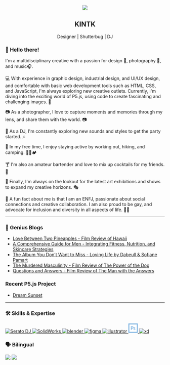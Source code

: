 <p align="center">
  <img width="140" src="https://user-images.githubusercontent.com/88405126/220180730-3b4fa98a-4dd2-4945-9f48-c1c980b93b12.jpeg" />
  <h2 align="center">KINTK</h2>
  <p align="center">Designer | Shutterbug | DJ</p>
</p>

### 👋 Hello there! 

I'm a multidisciplinary creative with a passion for design 🎨, photography 📸, and music🎧.  

💻 With experience in graphic design, industrial design, and UI/UX design, and comfortable with basic web development tools such as HTML, CSS, and JavaScript, I'm always exploring new creative outlets. Currently, I'm diving into the exciting world of P5.js, using code to create fascinating and challenging images. 🌟

📷 As a photographer, I love to capture moments and memories through my lens, and share them with the world. 📷

🎵 As a DJ, I'm constantly exploring new sounds and styles to get the party started. 🎶

🌲 In my free time, I enjoy staying active by working out, hiking, and camping. 🏋️‍♂️🏕️

🍸 I'm also an amateur bartender and love to mix up cocktails for my friends. 🍹

🎨 Finally, I'm always on the lookout for the latest art exhibitions and shows to expand my creative horizons. 🎭

🌈 A fun fact about me is that I am an ENFJ, passionate about social connections and creative collaboration. I am also proud to be gay, and advocate for inclusion and diversity in all aspects of life. 🏳️‍🌈

---

<p align="left"> 
  <h3>📖 Genius Blogs</h3> 
<ul>
  <li><a href="https://kintk.notion.site/Love-Between-Two-Pineapples-c7fe3ceb6a664e5cb37c95b920af11af">Love Between Two Pineapples - Film Review of Hawaii</a></li>
  <li><a href="https://kintk.notion.site/From-Fitness-to-Anti-Aging-2a83a0e3d6f84fc6992a658814e930dc">A Comprehensive Guide for Men - Integrating Fitness, Nutrition, and Skincare Strategies</a></li>
  <li><a href="https://kintk.notion.site/The-Album-You-Don-t-Want-to-Miss-Loving-Life-by-Dabeull-Sofiane-Pamart-867e965744d249de9735e1b9c3f5efe8">The Album You Don’t Want to Miss - Loving Life by Dabeull & Sofiane Pamart</a></li>
  <li><a href="https://kintk.notion.site/The-Murdered-Masculinity-8b6710a7553d468fa9cf9d4fa68bf6fb">The Murdered Masculinity - Film Review of The Power of the Dog</a></li>
  <li><a href="https://kintk.notion.site/Questions-and-Answers-a9e9a7115c48438fa30c414bcb89d9b0">Questions and Answers - Film Review of The Man with the Answers</a></li>
</ul>
  
   <h3>Recent P5.js Project</h3>
 <ul>
  <li><a href="https://editor.p5js.org/Kinisnotthatking/full/5wo2nShWd">Dream Sunset</a></li>
 </ul>
</p>

---

<h3>🛠 Skills & Expertise</h3>

<p align="left"> <a href="https://serato.com"> <img src="https://i.pinimg.com/originals/67/d9/76/67d9761bd80403707564d1bd753ea923.png" alt="Serato DJ" width="30" height="30"> </a> <a href="https://www.solidworks.com"> <img src="https://softwarelist.oregonstate.edu/sites/softwarelist.oregonstate.edu/files/styles/software_image/public/software/solidworks.png" alt="SolidWorks" width="30" height="30"> </a> <a href="https://www.blender.org/" target="_blank" rel="noreferrer"> <img src="https://download.blender.org/branding/community/blender_community_badge_white.svg" alt="blender" width="30" height="30"/> </a> <a href="https://www.figma.com/" target="_blank" rel="noreferrer"> <img src="https://www.vectorlogo.zone/logos/figma/figma-icon.svg" alt="figma" width="30" height="30"/> </a> <a href="https://www.adobe.com/in/products/illustrator.html" target="_blank" rel="noreferrer"> <img src="https://www.vectorlogo.zone/logos/adobe_illustrator/adobe_illustrator-icon.svg" alt="illustrator" width="30" height="30"/> </a> <a href="https://www.photoshop.com/en" target="_blank" rel="noreferrer"> <img src="https://raw.githubusercontent.com/devicons/devicon/master/icons/photoshop/photoshop-line.svg" alt="photoshop" width="30" height="30"/> </a> <a href="https://www.adobe.com/products/xd.html" target="_blank" rel="noreferrer"> <img src="https://cdn.worldvectorlogo.com/logos/adobe-xd.svg" alt="xd" width="30" height="30"/> </a> </p>

### 🗣️ Bilingual
<img src="https://img.shields.io/badge/English-Working%20Proficiency-brightgreen"> <img src="https://img.shields.io/badge/Chinese-Native%20Speaker-blue">
